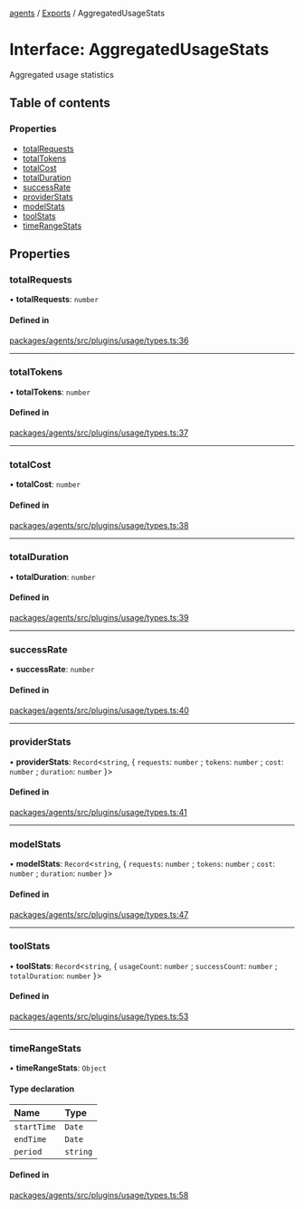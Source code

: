 <!-- 
 ⚠️  AUTO-GENERATED FILE - DO NOT EDIT MANUALLY
 This file is automatically generated by scripts/docs-generator.js
 To make changes, edit the source TypeScript files or update the generator script
-->

[agents](../../) / [Exports](../modules) / AggregatedUsageStats

# Interface: AggregatedUsageStats

Aggregated usage statistics

## Table of contents

### Properties

- [totalRequests](AggregatedUsageStats#totalrequests)
- [totalTokens](AggregatedUsageStats#totaltokens)
- [totalCost](AggregatedUsageStats#totalcost)
- [totalDuration](AggregatedUsageStats#totalduration)
- [successRate](AggregatedUsageStats#successrate)
- [providerStats](AggregatedUsageStats#providerstats)
- [modelStats](AggregatedUsageStats#modelstats)
- [toolStats](AggregatedUsageStats#toolstats)
- [timeRangeStats](AggregatedUsageStats#timerangestats)

## Properties

### totalRequests

• **totalRequests**: `number`

#### Defined in

[packages/agents/src/plugins/usage/types.ts:36](https://github.com/woojubb/robota/blob/bdf92966fb2bc9eb8d5a633591fffc1261e7f0f5/packages/agents/src/plugins/usage/types.ts#L36)

___

### totalTokens

• **totalTokens**: `number`

#### Defined in

[packages/agents/src/plugins/usage/types.ts:37](https://github.com/woojubb/robota/blob/bdf92966fb2bc9eb8d5a633591fffc1261e7f0f5/packages/agents/src/plugins/usage/types.ts#L37)

___

### totalCost

• **totalCost**: `number`

#### Defined in

[packages/agents/src/plugins/usage/types.ts:38](https://github.com/woojubb/robota/blob/bdf92966fb2bc9eb8d5a633591fffc1261e7f0f5/packages/agents/src/plugins/usage/types.ts#L38)

___

### totalDuration

• **totalDuration**: `number`

#### Defined in

[packages/agents/src/plugins/usage/types.ts:39](https://github.com/woojubb/robota/blob/bdf92966fb2bc9eb8d5a633591fffc1261e7f0f5/packages/agents/src/plugins/usage/types.ts#L39)

___

### successRate

• **successRate**: `number`

#### Defined in

[packages/agents/src/plugins/usage/types.ts:40](https://github.com/woojubb/robota/blob/bdf92966fb2bc9eb8d5a633591fffc1261e7f0f5/packages/agents/src/plugins/usage/types.ts#L40)

___

### providerStats

• **providerStats**: `Record`\<`string`, \{ `requests`: `number` ; `tokens`: `number` ; `cost`: `number` ; `duration`: `number`  }\>

#### Defined in

[packages/agents/src/plugins/usage/types.ts:41](https://github.com/woojubb/robota/blob/bdf92966fb2bc9eb8d5a633591fffc1261e7f0f5/packages/agents/src/plugins/usage/types.ts#L41)

___

### modelStats

• **modelStats**: `Record`\<`string`, \{ `requests`: `number` ; `tokens`: `number` ; `cost`: `number` ; `duration`: `number`  }\>

#### Defined in

[packages/agents/src/plugins/usage/types.ts:47](https://github.com/woojubb/robota/blob/bdf92966fb2bc9eb8d5a633591fffc1261e7f0f5/packages/agents/src/plugins/usage/types.ts#L47)

___

### toolStats

• **toolStats**: `Record`\<`string`, \{ `usageCount`: `number` ; `successCount`: `number` ; `totalDuration`: `number`  }\>

#### Defined in

[packages/agents/src/plugins/usage/types.ts:53](https://github.com/woojubb/robota/blob/bdf92966fb2bc9eb8d5a633591fffc1261e7f0f5/packages/agents/src/plugins/usage/types.ts#L53)

___

### timeRangeStats

• **timeRangeStats**: `Object`

#### Type declaration

| Name | Type |
| :------ | :------ |
| `startTime` | `Date` |
| `endTime` | `Date` |
| `period` | `string` |

#### Defined in

[packages/agents/src/plugins/usage/types.ts:58](https://github.com/woojubb/robota/blob/bdf92966fb2bc9eb8d5a633591fffc1261e7f0f5/packages/agents/src/plugins/usage/types.ts#L58)
